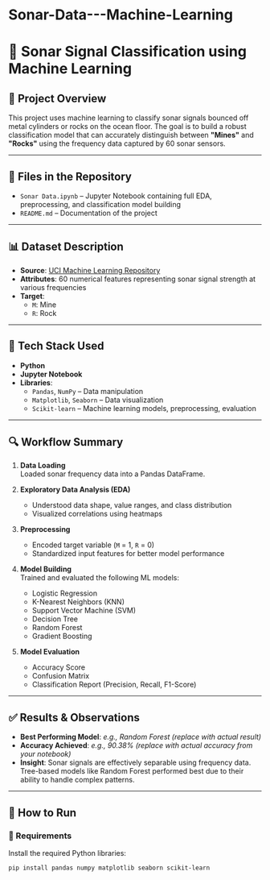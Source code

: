 # Sonar-Data---Machine-Learning
# 🌊 Sonar Signal Classification using Machine Learning

## 📌 Project Overview

This project uses machine learning to classify sonar signals bounced off metal cylinders or rocks on the ocean floor. The goal is to build a robust classification model that can accurately distinguish between **"Mines"** and **"Rocks"** using the frequency data captured by 60 sonar sensors.

---

## 📁 Files in the Repository

- `Sonar Data.ipynb` – Jupyter Notebook containing full EDA, preprocessing, and classification model building
- `README.md` – Documentation of the project

---

## 📊 Dataset Description

- **Source**: [UCI Machine Learning Repository](https://archive.ics.uci.edu/ml/datasets/Connectionist+Bench+(Sonar,+Mines+vs.+Rocks))
- **Attributes**: 60 numerical features representing sonar signal strength at various frequencies
- **Target**:  
  - `M`: Mine  
  - `R`: Rock

---

## 🧠 Tech Stack Used

- **Python**
- **Jupyter Notebook**
- **Libraries**:
  - `Pandas`, `NumPy` – Data manipulation
  - `Matplotlib`, `Seaborn` – Data visualization
  - `Scikit-learn` – Machine learning models, preprocessing, evaluation

---

## 🔍 Workflow Summary

1. **Data Loading**  
   Loaded sonar frequency data into a Pandas DataFrame.

2. **Exploratory Data Analysis (EDA)**  
   - Understood data shape, value ranges, and class distribution
   - Visualized correlations using heatmaps

3. **Preprocessing**  
   - Encoded target variable (`M` = 1, `R` = 0)
   - Standardized input features for better model performance

4. **Model Building**  
   Trained and evaluated the following ML models:
   - Logistic Regression
   - K-Nearest Neighbors (KNN)
   - Support Vector Machine (SVM)
   - Decision Tree
   - Random Forest
   - Gradient Boosting

5. **Model Evaluation**  
   - Accuracy Score  
   - Confusion Matrix  
   - Classification Report (Precision, Recall, F1-Score)

---

## ✅ Results & Observations

- **Best Performing Model**: *e.g., Random Forest (replace with actual result)*
- **Accuracy Achieved**: *e.g., 90.38% (replace with actual accuracy from your notebook)*
- **Insight**: Sonar signals are effectively separable using frequency data. Tree-based models like Random Forest performed best due to their ability to handle complex patterns.

---

## 🚀 How to Run

### 🔧 Requirements

Install the required Python libraries:

```bash
pip install pandas numpy matplotlib seaborn scikit-learn
